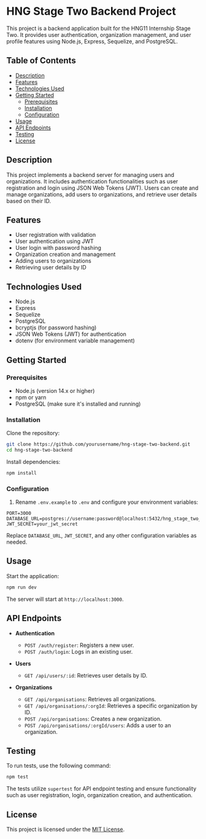 # HNG Stage Two Backend Project

This project is a backend application built for the HNG11 Internship Stage Two. It provides user authentication, organization management, and user profile features using Node.js, Express, Sequelize, and PostgreSQL.

## Table of Contents

- [Description](#description)
- [Features](#features)
- [Technologies Used](#technologies-used)
- [Getting Started](#getting-started)
  - [Prerequisites](#prerequisites)
  - [Installation](#installation)
  - [Configuration](#configuration)
- [Usage](#usage)
- [API Endpoints](#api-endpoints)
- [Testing](#testing)
- [License](#license)

## Description

This project implements a backend server for managing users and organizations. It includes authentication functionalities such as user registration and login using JSON Web Tokens (JWT). Users can create and manage organizations, add users to organizations, and retrieve user details based on their ID.

## Features

- User registration with validation
- User authentication using JWT
- User login with password hashing
- Organization creation and management
- Adding users to organizations
- Retrieving user details by ID

## Technologies Used

- Node.js
- Express
- Sequelize
- PostgreSQL
- bcryptjs (for password hashing)
- JSON Web Tokens (JWT) for authentication
- dotenv (for environment variable management)

## Getting Started

### Prerequisites

- Node.js (version 14.x or higher)
- npm or yarn
- PostgreSQL (make sure it's installed and running)

### Installation

Clone the repository:

```bash
git clone https://github.com/yourusername/hng-stage-two-backend.git
cd hng-stage-two-backend
```

Install dependencies:

```bash
npm install
```

### Configuration

1. Rename `.env.example` to `.env` and configure your environment variables:

```plaintext
PORT=3000
DATABASE_URL=postgres://username:password@localhost:5432/hng_stage_two_db
JWT_SECRET=your_jwt_secret
```

Replace `DATABASE_URL`, `JWT_SECRET`, and any other configuration variables as needed.

## Usage

Start the application:

```bash
npm run dev
```

The server will start at `http://localhost:3000`.

## API Endpoints

- **Authentication**
  - `POST /auth/register`: Registers a new user.
  - `POST /auth/login`: Logs in an existing user.

- **Users**
  - `GET /api/users/:id`: Retrieves user details by ID.

- **Organizations**
  - `GET /api/organisations`: Retrieves all organizations.
  - `GET /api/organisations/:orgId`: Retrieves a specific organization by ID.
  - `POST /api/organisations`: Creates a new organization.
  - `POST /api/organisations/:orgId/users`: Adds a user to an organization.


## Testing

To run tests, use the following command:

```bash
npm test
```

The tests utilize `supertest` for API endpoint testing and ensure functionality such as user registration, login, organization creation, and authentication.

## License

This project is licensed under the [MIT License](LICENSE).